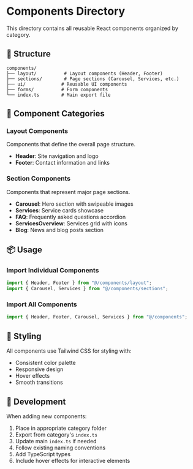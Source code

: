 # Components Directory

This directory contains all reusable React components organized by category.

## 📁 Structure

```
components/
├── layout/          # Layout components (Header, Footer)
├── sections/        # Page sections (Carousel, Services, etc.)
├── ui/             # Reusable UI components
├── forms/          # Form components
└── index.ts        # Main export file
```

## 🎯 Component Categories

### Layout Components
Components that define the overall page structure.

- **Header**: Site navigation and logo
- **Footer**: Contact information and links

### Section Components
Components that represent major page sections.

- **Carousel**: Hero section with swipeable images
- **Services**: Service cards showcase
- **FAQ**: Frequently asked questions accordion
- **ServicesOverview**: Services grid with icons
- **Blog**: News and blog posts section

## 📦 Usage

### Import Individual Components
```typescript
import { Header, Footer } from "@/components/layout";
import { Carousel, Services } from "@/components/sections";
```

### Import All Components
```typescript
import { Header, Footer, Carousel, Services } from "@/components";
```

## 🎨 Styling

All components use Tailwind CSS for styling with:
- Consistent color palette
- Responsive design
- Hover effects
- Smooth transitions

## 🔧 Development

When adding new components:
1. Place in appropriate category folder
2. Export from category's `index.ts`
3. Update main `index.ts` if needed
4. Follow existing naming conventions
5. Add TypeScript types
6. Include hover effects for interactive elements
